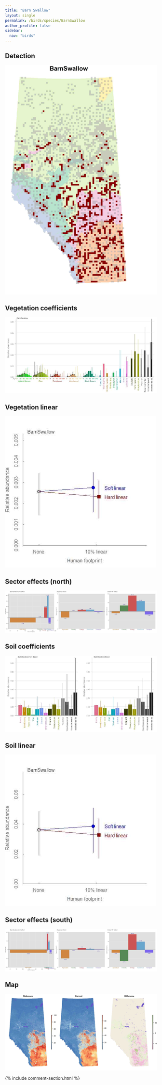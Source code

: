 ```yaml
---
title: "Barn Swallow"
layout: single
permalink: /birds/species/BarnSwallow
author_profile: false
sidebar:
  nav: "birds"
---
```


<h2>Detection</h2>

![](/assets/images/birds/BarnSwallow/det.jpg)

<h2>Vegetation coefficients</h2>

![](/assets/images/birds/BarnSwallow/veghf.jpg)

<h2>Vegetation linear</h2>

![](/assets/images/birds/BarnSwallow/lin-north.jpg)

<h2>Sector effects (north)</h2>

![](/assets/images/birds/BarnSwallow/sector-north.jpg)

<h2>Soil coefficients</h2>

![](/assets/images/birds/BarnSwallow/soilhf.jpg)

<h2>Soil linear</h2>

![](/assets/images/birds/BarnSwallow/lin-south.jpg)

<h2>Sector effects (south)</h2>

![](/assets/images/birds/BarnSwallow/sector-south.jpg)

<h2>Map</h2>

![](/assets/images/birds/BarnSwallow/map.jpg)

{% include comment-section.html %}
